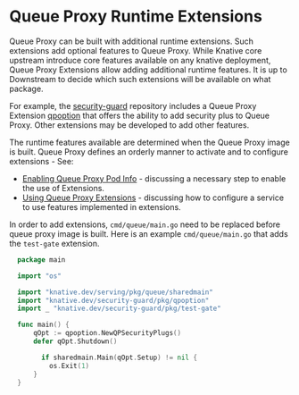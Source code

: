 # Queue Proxy Runtime Extensions

Queue Proxy can be built with additional runtime extensions. Such extensions add optional features to Queue Proxy. While Knative core upstream introduce core features available on any knative deployment, Queue Proxy Extensions allow adding additional runtime features. It is up to Downstream to decide which such extensions will be available on what package.

For example, the [security-guard](https://knative.dev/security-guard) repository includes a Queue Proxy Extension [qpoption](https://knative.dev/security-guard/pkg/qpoption) that offers the ability to add security plus to Queue Proxy. Other extensions may be developed to add other features.

The runtime features available are determined when the Queue Proxy image is built. Queue Proxy defines an orderly manner to activate and to configure extensions - See:

- [Enabling Queue Proxy Pod Info](./configuration/feature-flags.md#queue-proxy-pod-info) - discussing a necessary step to enable the use of Extensions.
- [Using Queue Proxy Extensions](./services/using-queue-extensions.md) - discussing how to configure a service to use features implemented in extensions.

In order to add extensions, `cmd/queue/main.go` need to be replaced before queue proxy image is built. Here is an example `cmd/queue/main.go` that adds the `test-gate` extension.

```go
  package main

  import "os"

  import "knative.dev/serving/pkg/queue/sharedmain"
  import "knative.dev/security-guard/pkg/qpoption"
  import _ "knative.dev/security-guard/pkg/test-gate"

  func main() {
      qOpt := qpoption.NewQPSecurityPlugs()
      defer qOpt.Shutdown()

        if sharedmain.Main(qOpt.Setup) != nil {
          os.Exit(1)
      }
  }
```
